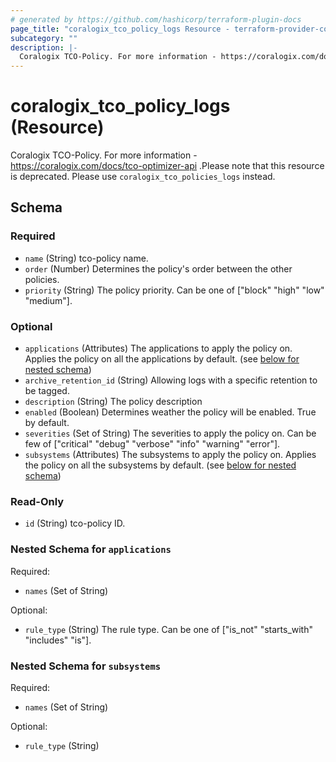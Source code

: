 ```yaml
---
# generated by https://github.com/hashicorp/terraform-plugin-docs
page_title: "coralogix_tco_policy_logs Resource - terraform-provider-coralogix"
subcategory: ""
description: |-
  Coralogix TCO-Policy. For more information - https://coralogix.com/docs/tco-optimizer-api .Please note that this resource is deprecated. Please use coralogix_tco_policies_logs instead.
---
```


# coralogix_tco_policy_logs (Resource)

Coralogix TCO-Policy. For more information - https://coralogix.com/docs/tco-optimizer-api .Please note that this resource is deprecated. Please use `coralogix_tco_policies_logs` instead.



<!-- schema generated by tfplugindocs -->
## Schema

### Required

- `name` (String) tco-policy name.
- `order` (Number) Determines the policy's order between the other policies.
- `priority` (String) The policy priority. Can be one of ["block" "high" "low" "medium"].

### Optional

- `applications` (Attributes) The applications to apply the policy on. Applies the policy on all the applications by default. (see [below for nested schema](#nestedatt--applications))
- `archive_retention_id` (String) Allowing logs with a specific retention to be tagged.
- `description` (String) The policy description
- `enabled` (Boolean) Determines weather the policy will be enabled. True by default.
- `severities` (Set of String) The severities to apply the policy on. Can be few of ["critical" "debug" "verbose" "info" "warning" "error"].
- `subsystems` (Attributes) The subsystems to apply the policy on. Applies the policy on all the subsystems by default. (see [below for nested schema](#nestedatt--subsystems))

### Read-Only

- `id` (String) tco-policy ID.

<a id="nestedatt--applications"></a>
### Nested Schema for `applications`

Required:

- `names` (Set of String)

Optional:

- `rule_type` (String) The rule type. Can be one of ["is_not" "starts_with" "includes" "is"].


<a id="nestedatt--subsystems"></a>
### Nested Schema for `subsystems`

Required:

- `names` (Set of String)

Optional:

- `rule_type` (String)
